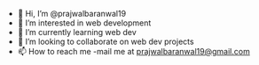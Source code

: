 - 👋 Hi, I’m @prajwalbaranwal19
- 👀 I’m interested in web development
- 🌱 I’m currently learning web dev
- 💞️ I’m looking to collaborate on web dev projects
- 📫 How to reach me -mail me at prajwalbaranwal19@gmail.com

<!---
prajwalbaranwal19/prajwalbaranwal19 is a ✨ special ✨ repository because its `README.md` (this file) appears on your GitHub profile.
You can click the Preview link to take a look at your changes.
--->
